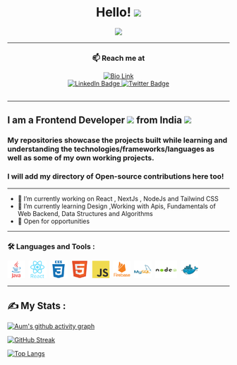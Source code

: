 <h1 align="center" font-family: "Helvetica, sans-serif">
  Hello! 
  <img src="https://media.giphy.com/media/hvRJCLFzcasrR4ia7z/giphy.gif" width="30px"/>
</h1>


<div id="header" align="center">
  <img src="https://pbs.twimg.com/profile_banners/826342527443668992/1650907271/1500x500" width="900"/>
</div>

---

 <div align="center">
   <h3> 📫 Reach me at</h3>
 <a align = "center" href="https://aumpandya.bio.link/">
      <img src="https://cdn.bio.link/uploads/profile_pictures/2022-02-16/71zJ05CpqRBKWmQ2mzqv1TlmQQWMgmad.png" width="60" height="60" alt="Bio Link"/>
  </a>
 </div>
<div id="badges" align="center">  
  <a href="https://www.linkedin.com/in/aum-pandya-8381081b5/">
    <img src="https://img.shields.io/badge/LinkedIn-blue?style=for-the-badge&logo=linkedin&logoColor=white" alt="LinkedIn Badge"/>
  </a>
  <a href="https://twitter.com/Aum__Pandya">
    <img src="https://img.shields.io/badge/Twitter-blue?style=for-the-badge&logo=twitter&logoColor=white" alt="Twitter Badge"/>
  </a>
</div>

<div align="center">
  <img src="https://komarev.com/ghpvc/?username=your-github-username&style=flat-square&color=blue" alt=""/>
</div>

--- 

## I am a Frontend Developer <img src="https://media.giphy.com/media/WUlplcMpOCEmTGBtBW/giphy.gif" width="30"> from India <img src="https://knowindia.india.gov.in/assets/images/national_flag_inner.jpg" width="30">

### My repositories showcase the projects built while learning and understanding the technologies/frameworks/languages as well as some of my own working projects.

### I will add my directory of Open-source contributions here too!

---

- 🔭 I’m currently working on React , NextJs , NodeJs and Tailwind CSS
- 🌱 I’m currently learning Design ,Working with Apis, Fundamentals of Web Backend, Data Structures and Algorithms
- :rocket: Open for opportunities 

---

### :hammer_and_wrench: Languages and Tools :

<div>
  <img src="https://github.com/devicons/devicon/blob/master/icons/java/java-original-wordmark.svg" title="Java" alt="Java" width="40" height="40"/>&nbsp;
  <img src="https://github.com/devicons/devicon/blob/master/icons/react/react-original-wordmark.svg" title="React" alt="React" width="40" height="40"/>&nbsp;
  <img src="https://github.com/devicons/devicon/blob/master/icons/css3/css3-plain-wordmark.svg"  title="CSS3" alt="CSS" width="40" height="40"/>&nbsp;
  <img src="https://github.com/devicons/devicon/blob/master/icons/html5/html5-original.svg" title="HTML5" alt="HTML" width="40" height="40"/>&nbsp;
  <img src="https://github.com/devicons/devicon/blob/master/icons/javascript/javascript-original.svg" title="JavaScript" alt="JavaScript" width="40" height="40"/>&nbsp;
  <img src="https://github.com/devicons/devicon/blob/master/icons/firebase/firebase-plain-wordmark.svg" title="Firebase" alt="Firebase" width="40" height="40"/>&nbsp;
  <img src="https://github.com/devicons/devicon/blob/master/icons/mysql/mysql-original-wordmark.svg" title="MySQL"  alt="MySQL" width="40" height="40"/>&nbsp;
  <img src="https://github.com/devicons/devicon/blob/master/icons/nodejs/nodejs-original-wordmark.svg" title="NodeJS" alt="NodeJS" width="50" height="40"/>&nbsp;
    <img src="https://github.com/devicons/devicon/blob/master/icons/docker/docker-original.svg" title="Docker" alt="Docker" width="40" height="40"/>&nbsp;

</div>

---

## :writing_hand: My Stats :
[![Aum's github activity graph](https://activity-graph.herokuapp.com/graph?username=Aum3010&theme=synthwave-84)](https://github.com/Aum3010/github-readme-activity-graph)

[![GitHub Streak](https://streak-stats.demolab.com/?user=Aum3010&theme=dark)](https://git.io/streak-stats)

[![Top Langs](https://github-readme-stats.vercel.app/api/top-langs/?username=Aum3010&layout=compact&theme=vision-friendly-dark)](https://github.com/Aum3010/github-readme-stats)

 



